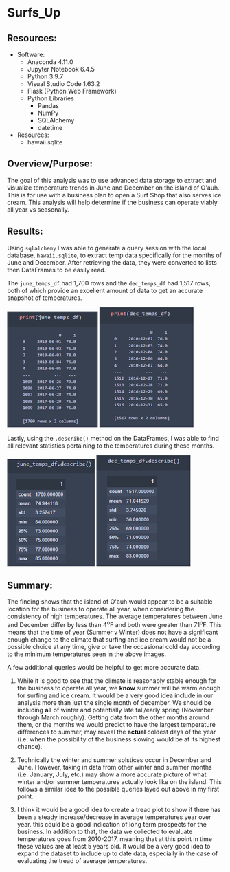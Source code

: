 # Surfs_Up

## Resources:
*   Software:
    *   Anaconda 4.11.0
    *   Jupyter Notebook 6.4.5
    *   Python 3.9.7
    *   Visual Studio Code 1.63.2
    *   Flask (Python Web Framework)
    *   Python Libraries
        *   Pandas
        *   NumPy
        *   SQLAlchemy
        *   datetime
*   Resources:
    *   hawaii.sqlite

## Overview/Purpose:

The goal of this analysis was to use advanced data storage to extract and visualize temperature trends in June and December on the island of O'auh. This is for use with a business plan to open a Surf Shop that also serves ice cream. This analysis will help determine if the business can operate viably all year vs seasonally.

## Results:

Using `sqlalchemy` I was able to generate a query session with the local database, `hawaii.sqlite`, to extract temp data specifically for the months of June and December. After retrieving the data, they were converted to lists then DataFrames to be easily read. 

The `june_temps_df` had 1,700 rows and the `dec_temps_df` had 1,517 rows, both of which provide an excellent amount of data to get an accurate snapshot of temperatures.

![](images/june_temps_df.png)
![](images/dec_temps_df.png)

Lastly, using the `.describe()` method on the DataFrames, I was able to find all relevant statistics pertaining to the temperatures during these months.

![](images/june_temps_df.describe().png)
![](images/dec_temps_df.describe().png)

## Summary:

The finding shows that the island of O'auh would appear to be a suitable location for the business to operate all year, when considering the consistency of high temperatures. The average temperatures between June and December differ by less than 4<sup>o</sup>F and both were greater than 71<sup>o</sup>F. This means that the time of year (Summer v Winter) does not have a significant enough change to the climate that surfing and ice cream would not be a possible choice at any time, give or take the occasional cold day according to the minimum temperatures seen in the above images.

A few additional queries would be helpful to get more accurate data.

1. While it is good to see that the climate is reasonably stable enough for the business to operate all year, we **know** summer will be warm enough for surfing and ice cream. It would be a very good idea include in our analysis more than just the single month of december. We should be including **all** of winter and potentially late fall/early spring (November through March roughly). Getting data from the other months around them, or the months we would predict to have the largest temperature differences to summer, may reveal the **actual** coldest days of the year (i.e. when the possibility of the business slowing would be at its highest chance).

2. Technically the winter and summer solstices occur in December and June. However, taking in data from other winter and summer months (i.e. January, July, etc.) may show a more accurate picture of what winter and/or summer temperatures actually look like on the island. This follows a similar idea to the possible queries layed out above in my first point.

3. I think it would be a good idea to create a tread plot to show if there has been a steady increase/decrease in average temperatures year over year. this could be a good indication of long term prospects for the business. In addition to that, the data we collected to evaluate temperatures goes from 2010-2017, meaning that at this point in time these values are at least 5 years old. It would be a very good idea to expand the dataset to include up to date data, especially in the case of evaluating the tread of average temperatures.  

